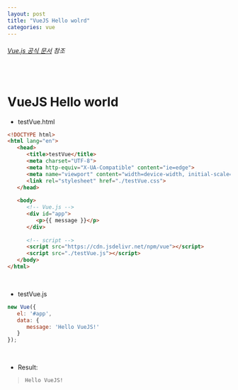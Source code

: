 ```yaml
---
layout: post
title: "VueJS Hello wolrd"
categories: vue
---
```


###### [Vue.js 공식 문서](https://jsfiddle.net/chrisvfritz/50wL7mdz/) 참조

<br>

# VueJS Hello world

- testVue.html

```html
<!DOCTYPE html>
<html lang="en">
   <head>
      <title>testVue</title>
      <meta charset="UTF-8">
      <meta http-equiv="X-UA-Compatible" content="ie=edge">
      <meta name="viewport" content="width=device-width, initial-scale=1.0">
      <link rel="stylesheet" href="./testVue.css">
   </head>
   
   <body>
      <!-- Vue.js -->
      <div id="app">
         <p>{{ message }}</p>
      </div>
      
      <!-- script -->
      <script src="https://cdn.jsdelivr.net/npm/vue"></script>
      <script src="./testVue.js"></script>
   </body>
</html>
```

<br>

- testVue.js

```js
new Vue({
   el: '#app',
   data: {
      message: 'Hello VueJS!'
   }
});
```

<br>

- Result:

> `Hello VueJS!`

<br>